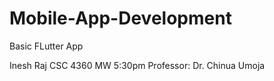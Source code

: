 # Mobile-App-Development
Basic FLutter App

Inesh Raj CSC 4360 
MW 5:30pm
Professor: Dr. Chinua Umoja

